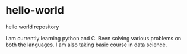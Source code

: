 # hello-world
hello world repository

I am currently learning python and C.
Been solving various problems on both the languages.
I am also taking basic course in data science.
